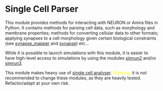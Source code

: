 # Single Cell Parser

This module provides methods for interacting with NEURON or Amira files in Python. It contains methods for parsing cell data, such as morphology and membrane properties; methods for converting cellular data to other formats; applying synapses to a cell morphology given certain biological constraints (see [synapse_mapper](./synapse_mapper.py) and [synapse](./synapse.py)) etc...

While it is possible to launch simulations with this module, it is easier to have high-level access to simulations by using the modules [simrun2](../simrun2/) and/or [simrun3](../simrun3/).

This module makes heavy use of [single cell analyser](../single_cell_analyzer/).
<span style="color: yellow"> Warning: </span> it is not recommended to change these modules, as they are heavily tested. Refactor/adapt at your own risk.